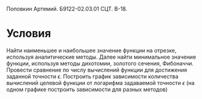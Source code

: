 Поповкин Артемий.
Б9122-02.03.01 СЦТ.
В-18.

# Условия
Найти наименьшее и наибольшее значение функции на отрезке, используя аналитические методы. Далее найти минимальное значение функции, используя методы дихотомии, золотого сечения, Фибоначчи. Провести сравнение по числу вычислений функции для достижения заданной точности $\epsilon$. Построить график зависимости количества вычислений целевой функции от логарифма задаваемой точности $\epsilon$ (на одном графике построить зависимости для разных методов)
